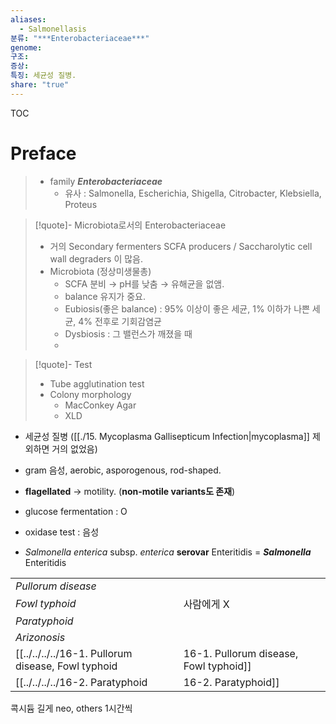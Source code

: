```yaml
---
aliases:
  - Salmonellasis
분류: "***Enterobacteriaceae***"
genome: 
구조: 
증상: 
특징: 세균성 질병.
share: "true"
---
```

TOC
# Preface
> - family ***Enterobacteriaceae***
> 	- 유사 : Salmonella, Escherichia, Shigella, Citrobacter, Klebsiella, Proteus

>[!quote]- Microbiota로서의 Enterobacteriaceae
>- 거의 Secondary fermenters SCFA producers / Saccharolytic cell wall degraders 이 많음.
>- Microbiota (정상미생물총)
>	- SCFA 분비 → pH를 낮춤 → 유해균을 없앰.
>	- balance 유지가 중요.
>	- Eubiosis(좋은 balance) : 95% 이상이 좋은 세균, 1% 이하가 나쁜 세균, 4% 전후로 기회감염균
>	- Dysbiosis : 그 밸런스가 깨졌을 때
>	- 

>[!quote]- Test
>- Tube agglutination test
>- Colony morphology
>	- MacConkey Agar
>	- XLD
- 세균성 질병 ([[./15. Mycoplasma  Gallisepticum Infection|mycoplasma]] 제외하면 거의 없었음)
- gram 음성, aerobic, asporogenous, rod-shaped.
- **flagellated** → motility. (**non-motile variants도 존재**)
- glucose fermentation : O
- oxidase test : 음성
	
- *Salmonella* *enterica* subsp. *enterica* **serovar** Enteritidis = ***Salmonella*** Enteritidis

|                    |        |
| ------------------ | ------ |
| *Pullorum disease* |        |
| *Fowl typhoid*     | 사람에게 X |
| *Paratyphoid*      |        |
| *Arizonosis*       |        |
[[../../../../16-1. Pullorum disease, Fowl typhoid|16-1. Pullorum disease, Fowl typhoid]]
[[../../../../16-2. Paratyphoid|16-2. Paratyphoid]]


콕시듐 길게
neo, others 1시간씩
